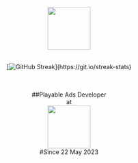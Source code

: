 <div id="header" align="center">
  <img src="https://i.giphy.com/media/7Z49eulwv4aGY35RaD/giphy.webp" width="100"/>
<br><br>

[![GitHub Streak](http://github-readme-streak-stats.herokuapp.com/?user=MladenovaKristina&theme=transparent&background=rgba(255,0,0,0))](https://git.io/streak-stats)

<br><br>
##Playable Ads Developer 
<br>at <br>
<img src="https://www.crazylabs.com/wp-content/uploads/2022/04/CL-logo-big.png" width="100"/>
<br>
#Since 22 May 2023
</div>
